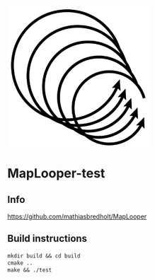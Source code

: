 <img src="https://github.com/mathiasbredholt/MapLooper-misc/blob/master/MapLooper-logo.svg" width="320">

# MapLooper-test

## Info
https://github.com/mathiasbredholt/MapLooper

## Build instructions
```
mkdir build && cd build
cmake ..
make && ./test
```
